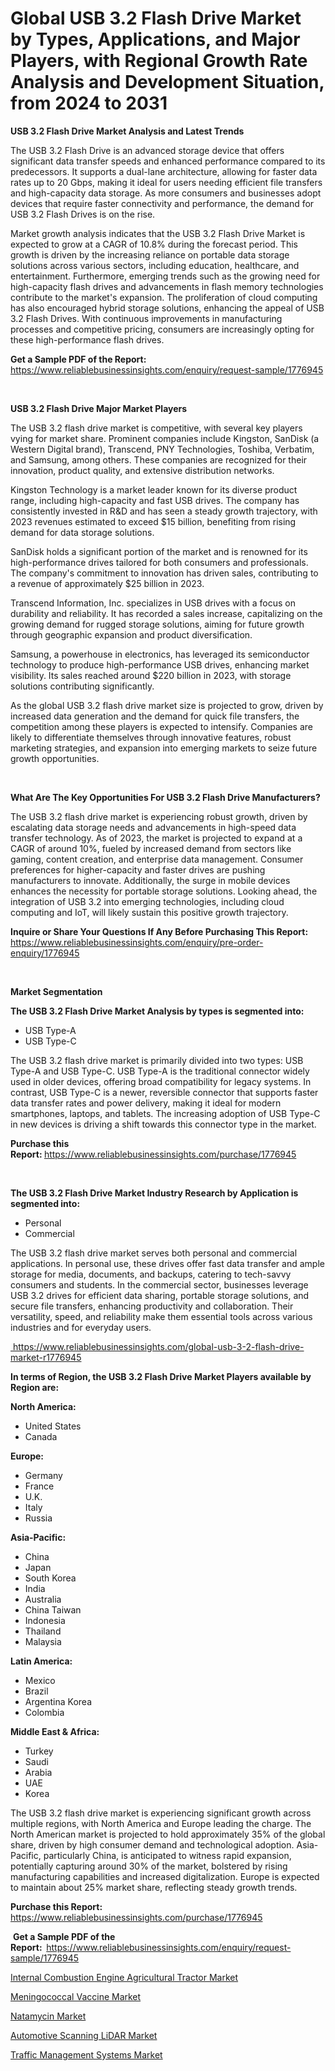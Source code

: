 <p><h1>Global USB 3.2 Flash Drive Market by Types, Applications, and Major Players, with Regional Growth Rate Analysis and Development Situation, from 2024 to 2031</h1></p><p><strong>USB 3.2 Flash Drive Market Analysis and Latest Trends</strong></p>
<p><p>The USB 3.2 Flash Drive is an advanced storage device that offers significant data transfer speeds and enhanced performance compared to its predecessors. It supports a dual-lane architecture, allowing for faster data rates up to 20 Gbps, making it ideal for users needing efficient file transfers and high-capacity data storage. As more consumers and businesses adopt devices that require faster connectivity and performance, the demand for USB 3.2 Flash Drives is on the rise.</p><p>Market growth analysis indicates that the USB 3.2 Flash Drive Market is expected to grow at a CAGR of 10.8% during the forecast period. This growth is driven by the increasing reliance on portable data storage solutions across various sectors, including education, healthcare, and entertainment. Furthermore, emerging trends such as the growing need for high-capacity flash drives and advancements in flash memory technologies contribute to the market's expansion. The proliferation of cloud computing has also encouraged hybrid storage solutions, enhancing the appeal of USB 3.2 Flash Drives. With continuous improvements in manufacturing processes and competitive pricing, consumers are increasingly opting for these high-performance flash drives.</p></p>
<p><strong>Get a Sample PDF of the Report:&nbsp;</strong> <a href="https://www.reliablebusinessinsights.com/enquiry/request-sample/1776945?utm_campaign=1094&utm_medium=2&utm_source=Github&utm_content=ia&utm_term=20122024&utm_id=usb-32-flash-drive">https://www.reliablebusinessinsights.com/enquiry/request-sample/1776945</a></p>
<p>&nbsp;</p>
<p><strong>USB 3.2 Flash Drive Major Market Players</strong></p>
<p><p>The USB 3.2 flash drive market is competitive, with several key players vying for market share. Prominent companies include Kingston, SanDisk (a Western Digital brand), Transcend, PNY Technologies, Toshiba, Verbatim, and Samsung, among others. These companies are recognized for their innovation, product quality, and extensive distribution networks.</p><p>Kingston Technology is a market leader known for its diverse product range, including high-capacity and fast USB drives. The company has consistently invested in R&D and has seen a steady growth trajectory, with 2023 revenues estimated to exceed $15 billion, benefiting from rising demand for data storage solutions.</p><p>SanDisk holds a significant portion of the market and is renowned for its high-performance drives tailored for both consumers and professionals. The company's commitment to innovation has driven sales, contributing to a revenue of approximately $25 billion in 2023.</p><p>Transcend Information, Inc. specializes in USB drives with a focus on durability and reliability. It has recorded a sales increase, capitalizing on the growing demand for rugged storage solutions, aiming for future growth through geographic expansion and product diversification.</p><p>Samsung, a powerhouse in electronics, has leveraged its semiconductor technology to produce high-performance USB drives, enhancing market visibility. Its sales reached around $220 billion in 2023, with storage solutions contributing significantly.</p><p>As the global USB 3.2 flash drive market size is projected to grow, driven by increased data generation and the demand for quick file transfers, the competition among these players is expected to intensify. Companies are likely to differentiate themselves through innovative features, robust marketing strategies, and expansion into emerging markets to seize future growth opportunities.</p></p>
<p>&nbsp;</p>
<p><strong>What Are The Key Opportunities For USB 3.2 Flash Drive Manufacturers?</strong></p>
<p><p>The USB 3.2 flash drive market is experiencing robust growth, driven by escalating data storage needs and advancements in high-speed data transfer technology. As of 2023, the market is projected to expand at a CAGR of around 10%, fueled by increased demand from sectors like gaming, content creation, and enterprise data management. Consumer preferences for higher-capacity and faster drives are pushing manufacturers to innovate. Additionally, the surge in mobile devices enhances the necessity for portable storage solutions. Looking ahead, the integration of USB 3.2 into emerging technologies, including cloud computing and IoT, will likely sustain this positive growth trajectory.</p></p>
<p><strong>Inquire or Share Your Questions If Any Before Purchasing This Report:</strong> <a href="https://www.reliablebusinessinsights.com/enquiry/pre-order-enquiry/1776945?utm_campaign=1094&utm_medium=2&utm_source=Github&utm_content=ia&utm_term=20122024&utm_id=usb-32-flash-drive">https://www.reliablebusinessinsights.com/enquiry/pre-order-enquiry/1776945</a></p>
<p>&nbsp;</p>
<p><strong>Market Segmentation</strong></p>
<p><strong>The USB 3.2 Flash Drive Market Analysis by types is segmented into:</strong></p>
<p><ul><li>USB Type-A</li><li>USB Type-C</li></ul></p>
<p><p>The USB 3.2 flash drive market is primarily divided into two types: USB Type-A and USB Type-C. USB Type-A is the traditional connector widely used in older devices, offering broad compatibility for legacy systems. In contrast, USB Type-C is a newer, reversible connector that supports faster data transfer rates and power delivery, making it ideal for modern smartphones, laptops, and tablets. The increasing adoption of USB Type-C in new devices is driving a shift towards this connector type in the market.</p></p>
<p><strong>Purchase this Report:&nbsp;</strong><a href="https://www.reliablebusinessinsights.com/purchase/1776945?utm_campaign=1094&utm_medium=2&utm_source=Github&utm_content=ia&utm_term=20122024&utm_id=usb-32-flash-drive">https://www.reliablebusinessinsights.com/purchase/1776945</a></p>
<p>&nbsp;</p>
<p><strong>The USB 3.2 Flash Drive Market Industry Research by Application is segmented into:</strong></p>
<p><ul><li>Personal</li><li>Commercial</li></ul></p>
<p><p>The USB 3.2 flash drive market serves both personal and commercial applications. In personal use, these drives offer fast data transfer and ample storage for media, documents, and backups, catering to tech-savvy consumers and students. In the commercial sector, businesses leverage USB 3.2 drives for efficient data sharing, portable storage solutions, and secure file transfers, enhancing productivity and collaboration. Their versatility, speed, and reliability make them essential tools across various industries and for everyday users.</p></p>
<p><a href="https://www.reliablebusinessinsights.com/global-usb-3-2-flash-drive-market-r1776945?utm_campaign=1094&utm_medium=2&utm_source=Github&utm_content=ia&utm_term=20122024&utm_id=usb-32-flash-drive">&nbsp;https://www.reliablebusinessinsights.com/global-usb-3-2-flash-drive-market-r1776945</a></p>
<p><strong>In terms of Region, the USB 3.2 Flash Drive Market Players available by Region are:</strong></p>
<p>
    <p> <strong> North America: </strong>
        <ul>
            <li>United States</li>
            <li>Canada</li>
        </ul>
        </p> 
    <p> <strong> Europe: </strong>
        <ul>
            <li>Germany</li>
            <li>France</li>
            <li>U.K.</li>
            <li>Italy</li>
            <li>Russia</li>
        </ul>
        </p> 
    <p> <strong> Asia-Pacific: </strong>
        <ul>
            <li>China</li>
            <li>Japan</li>
            <li>South Korea</li>
            <li>India</li>
            <li>Australia</li>
            <li>China Taiwan</li>
            <li>Indonesia</li>
            <li>Thailand</li>
            <li>Malaysia</li>
        </ul>
        </p> 
    <p> <strong> Latin America: </strong>
        <ul>
            <li>Mexico</li>
            <li>Brazil</li>
            <li>Argentina Korea</li>
            <li>Colombia</li>
        </ul>
        </p> 
    <p> <strong> Middle East & Africa: </strong>
        <ul>
            <li>Turkey</li>
            <li>Saudi</li>
            <li>Arabia</li>
            <li>UAE</li>
            <li>Korea</li>
        </ul>
    </p>
    </p>
<p><p>The USB 3.2 flash drive market is experiencing significant growth across multiple regions, with North America and Europe leading the charge. The North American market is projected to hold approximately 35% of the global share, driven by high consumer demand and technological adoption. Asia-Pacific, particularly China, is anticipated to witness rapid expansion, potentially capturing around 30% of the market, bolstered by rising manufacturing capabilities and increased digitalization. Europe is expected to maintain about 25% market share, reflecting steady growth trends.</p></p>
<p><strong>Purchase this Report: </strong><a href="https://www.reliablebusinessinsights.com/purchase/1776945?utm_campaign=1094&utm_medium=2&utm_source=Github&utm_content=ia&utm_term=20122024&utm_id=usb-32-flash-drive">https://www.reliablebusinessinsights.com/purchase/1776945</a></p>
<p>&nbsp;<strong>Get a Sample PDF of the Report:&nbsp;&nbsp;</strong><a href="https://www.reliablebusinessinsights.com/enquiry/request-sample/1776945?utm_campaign=1094&utm_medium=2&utm_source=Github&utm_content=ia&utm_term=20122024&utm_id=usb-32-flash-drive">https://www.reliablebusinessinsights.com/enquiry/request-sample/1776945</a></p>
<p><strong></strong></p>
<p><p><a href="https://github.com/finselli958/Market-Research-Report-List-1/blob/main/internal-combustion-engine-agricultural-tractor-market.md?utm_campaign=1094&utm_medium=2&utm_source=Github&utm_content=ia&utm_term=20122024&utm_id=usb-32-flash-drive">Internal Combustion Engine Agricultural Tractor Market</a></p><p><a href="https://www.linkedin.com/pulse/revenue-demand-forecast-meningococcal-vaccine-industry-projected-oq28e?utm_campaign=1094&utm_medium=2&utm_source=Github&utm_content=ia&utm_term=20122024&utm_id=usb-32-flash-drive">Meningococcal Vaccine Market</a></p><p><a href="https://www.linkedin.com/pulse/examining-natamycin-market-globally-latest-trends-segmentation-ohqhe?utm_campaign=1094&utm_medium=2&utm_source=Github&utm_content=ia&utm_term=20122024&utm_id=usb-32-flash-drive">Natamycin Market</a></p><p><a href="https://github.com/katherineanstey55/Market-Research-Report-List-1/blob/main/automotive-scanning-lidar-market.md?utm_campaign=1094&utm_medium=2&utm_source=Github&utm_content=ia&utm_term=20122024&utm_id=usb-32-flash-drive">Automotive Scanning LiDAR Market</a></p><p><a href="https://www.linkedin.com/pulse/exploring-traffic-management-systems-market-dynamics-revenue-mu62f?utm_campaign=1094&utm_medium=2&utm_source=Github&utm_content=ia&utm_term=20122024&utm_id=usb-32-flash-drive">Traffic Management Systems Market</a></p></p>